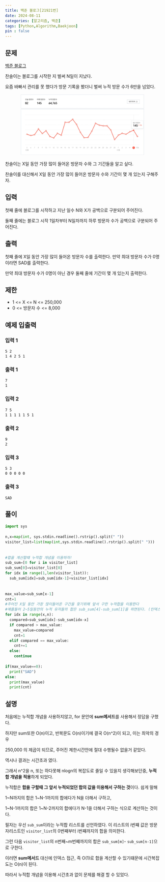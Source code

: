 ```yaml
---
title: 백준 블로그[21921번]
date: 2024-08-11
categories: [알고리즘, 백준]
tags: [Python,Algorithm,Baekjoon]
pin : false
---
```


## 문제
[백준 블로그](https://www.acmicpc.net/problem/21921)

찬솔이는 블로그를 시작한 지 벌써 N일이 지났다.

요즘 바빠서 관리를 못 했다가 방문 기록을 봤더니 벌써 누적 방문 수가 6만을 넘었다.

<div align='center'>
    <img src="../assets/img/baekjoon/21921/21921.png"  height="200px">
</div>

찬솔이는 X일 동안 가장 많이 들어온 방문자 수와 그 기간들을 알고 싶다.

찬솔이를 대신해서 X일 동안 가장 많이 들어온 방문자 수와 기간이 몇 개 있는지 구해주자.

## 입력

첫째 줄에 블로그를 시작하고 지난 일수 N와 X가 공백으로 구분되어 주어진다.

둘째 줄에는 블로그 시작 1일차부터 N일차까지 하루 방문자 수가 공백으로 구분되어 주어진다.

## 출력

첫째 줄에 X일 동안 가장 많이 들어온 방문자 수를 출력한다. 만약 최대 방문자 수가 0명이라면 SAD를 출력한다.

만약 최대 방문자 수가 0명이 아닌 경우 둘째 줄에 기간이 몇 개 있는지 출력한다.

## 제한

- 1 <= X <= N <= 250,000
- 0 <= 방문자 수 <= 8,000


## 예제 입출력

### 입력 1

```text
5 2
1 4 2 5 1
```

### 출력 1


```text
7
1
```
### 입력 2

```text
7 5
1 1 1 1 1 5 1
```

### 출력 2


```text
9
2
```
### 입력 3

```text
5 3
0 0 0 0 0
```

### 출력 3


```text
SAD
```

## 풀이
```python
import sys

n,x=map(int, sys.stdin.readline().rstrip().split(" "))
visitor_list=list(map(int,sys.stdin.readline().rstrip().split(" ")))


#합을 계산할떄 누적합 개념을 이용하자!
sub_sum=[0 for i in visitor_list]
sub_sum[0]=visitor_list[0]
for idx in range(1,len(visitor_list)):
  sub_sum[idx]=sub_sum[idx-1]+visitor_list[idx]


max_value=sub_sum[x-1]
cnt=1
#주어진 X일 동안 가장 많이들어온 구간을 찾기위해 앞서 구한 누적합을 이용한다
#예를들어 2~5일동안의 누적 유저들의 합은 sub_sum[4]-sub_sum[1]을 하면된다. (인덱스는 0부터 시작하므로)
for idx in range(x,n):
  compared=sub_sum[idx]-sub_sum[idx-x]
  if compared > max_value:
    max_value=compared
    cnt=1
  elif compared == max_value:
    cnt+=1
  else:
    continue

if(max_value==0):
  print("SAD")
else:
  print(max_value)
  print(cnt)
```

## 설명

처음에는 누적합 개념을 사용하지않고, for 문안에 **sum메서드**를 사용해서 정답을 구했다.

하지만 sum또한 O(n)이고, 반복문도 O(n)이기에 결국 O(n^2)이 되고, 이는 최악의 경우  

250,000 의 제곱이 되므로, 주어진 제한시간안에 절대 수행될수 없을거 같았다.

역시나 결과는 시간초과 였다.

그래서 n^2을 n, 또는 하다못해 nlogn의 복잡도로 줄일 수 있을지 생각해보던중, **누적합 개념을 적용**하게 되었다.

누적합은 **합을 구할때 그 앞서 누적되었던 합의 값을 이용해서 구하는 것**이다. 쉽게 말해

1~N까지의 합은 1~N-1까지의 합에다가 N을 더해서 구하고, 

1~N-1까지의 합은 1~N-2까지의 합에다가 N-1을 더해서 구하는 식으로 계산하는 것이다.

필자는 우선 `sub_sum`이라는 누적합 리스트를 선언하였다. 이 리스트의 i번쨰 값은 방문자리스트인 `visitor_list`의 0번째부터 i번쨰까지의 합을 의미한다.

그런 다음  `visitor_list`의 n번째~m번쨰까지의 합은  `sub_sum[m]`- `sub_sum[n-1]`으로 구한다.

이러면  **sum메서드** 대신에 인덱스 접근, 즉 O(1)로 합을 계산할 수 있기떄문에 시간복잡도는 O(n)이 된다.

따라서 누적합 개념을 이용해 시간초과 없이 문제를 해결 할 수 있었다.





